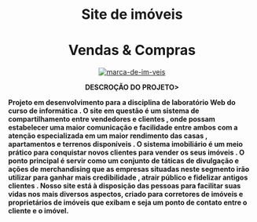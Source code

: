 <h1 align="center"> Site de imóveis </h1>

<h1 align="center"> Vendas & Compras </h1>



<p align="center">
</h1> <a href="https://ibb.co/xqFLVLJ"><img src="https://i.ibb.co/MkBSqSM/marca-de-im-veis.jpg" alt="marca-de-im-veis" border="0"></a>
</p>


<p align="center">
  <strong>DESCROÇÃO DO PROJETO>

Projeto em desenvolvimento para a disciplina de laboratório Web do curso de informática . O site em questão é um sistema de compartilhamento entre vendedores e clientes , onde possam estabelecer uma maior comunicação e facilidade entre ambos com a atenção especializada em um maior rendimento das casas , apartamentos e terrenos disponíveis . O sistema imobiliário é um meio prático para conquistar novos clientes para vender os seus imóveis . 
O ponto principal é servir como um conjunto de táticas de divulgação e ações de merchandising que as empresas situadas neste segmento irão utilizar para ganhar mais credibilidade , atrair público e fidelizar antigos clientes .
Nosso site está à disposição das pessoas para facilitar suas vidas nos mais diversos aspectos, criado para corretores de imóveis e proprietários de imóveis que exibam e seja um ponto de contato entre o cliente e o imóvel.
